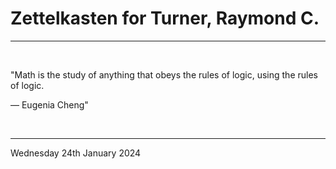 # Zettelkasten for Turner, Raymond C.

---

<br>

"Math is the study of anything that obeys the rules of logic, using the rules of logic.

― Eugenia Cheng"
  
</br>

---
Wednesday 24th January 2024

